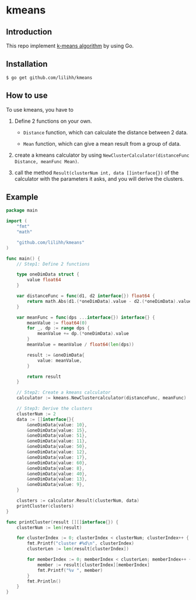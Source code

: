 # kmeans

## Introduction
This repo implement [k-means algorithm](https://en.wikipedia.org/wiki/K-means_clustering) by using Go.

## Installation
```
$ go get github.com/lilihh/kmeans
```

## How to use
To use kmeans, you have to 
1. Define 2 functions on your own.

    * `Distance` function, which can calculate the distance between 2 data.

    * `Mean` function, which can give a mean result from a group of data.

2. create a kmeans calculator by using `NewClusterCalculator(distanceFunc Distance, meanFunc Mean)`.
3. call the method `Result(clusterNum int, data []interface{})` of the calculator with the parameters it asks, and you will derive the clusters.

## Example
```go
package main

import (
	"fmt"
	"math"

    "github.com/lilihh/kmeans"
)

func main() {
    // Step1: Define 2 functions

    type oneDimData struct {
    	value float64
    }

    var distanceFunc = func(d1, d2 interface{}) float64 {
    	return math.Abs(d1.(*oneDimData).value - d2.(*oneDimData).value)
    }

    var meanFunc = func(dps ...interface{}) interface{} {
    	meanValue := float64(0)
    	for _, dp := range dps {
    		meanValue += dp.(*oneDimData).value
    	}
    	meanValue = meanValue / float64(len(dps))

    	result := &oneDimData{
    		value: meanValue,
    	}

    	return result
    }

    // Step2: Create a kmeans calculator
    calculator := kmeans.NewClustercalculator(distanceFunc, meanFunc)

    // Step3: Derive the clusters
    clusterNum := 2
	data := []interface{}{
		&oneDimData{value: 10},
		&oneDimData{value: 15},
		&oneDimData{value: 51},
		&oneDimData{value: 11},
		&oneDimData{value: 50},
		&oneDimData{value: 12},
		&oneDimData{value: 17},
		&oneDimData{value: 60},
		&oneDimData{value: 8},
		&oneDimData{value: 40},
		&oneDimData{value: 13},
		&oneDimData{value: 9},
	}

    clusters := calculator.Result(clusterNum, data)
    printCluster(clusters)
}

func printCluster(result [][]interface{}) {
	clusterNum := len(result)

	for clusterIndex := 0; clusterIndex < clusterNum; clusterIndex++ {
		fmt.Printf("cluster #%d\n", clusterIndex)
		clusterLen := len(result[clusterIndex])

		for memberIndex := 0; memberIndex < clusterLen; memberIndex++ {
			member := result[clusterIndex][memberIndex]
			fmt.Printf("%v ", member)
		}
		fmt.Println()
	}
}

```